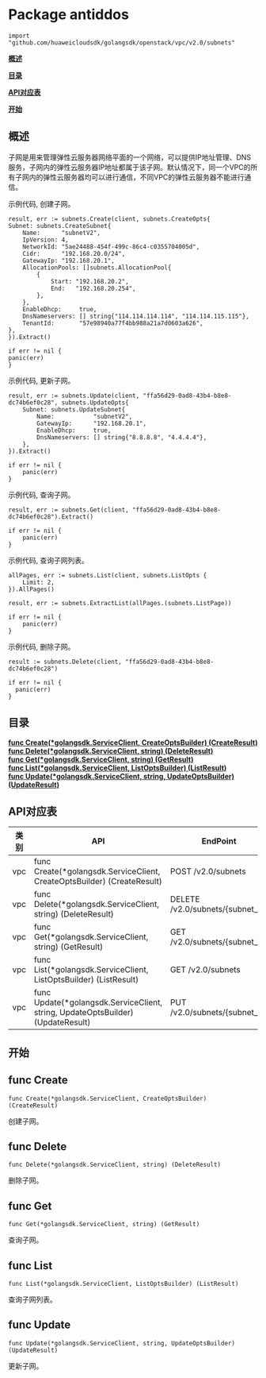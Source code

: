 # Package antiddos
    import "github.com/huaweicloudsdk/golangsdk/openstack/vpc/v2.0/subnets"
**[概述](#概述)**  

**[目录](#目录)**  

**[API对应表](#API对应表)**  

**[开始](#开始)**  

## 概述
子网是用来管理弹性云服务器网络平面的一个网络，可以提供IP地址管理、DNS服务，子网内的弹性云服务器IP地址都属于该子网。默认情况下，同一个VPC的所有子网内的弹性云服务器均可以进行通信，不同VPC的弹性云服务器不能进行通信。

示例代码, 创建子网。

    
    result, err := subnets.Create(client, subnets.CreateOpts{
    Subnet: subnets.CreateSubnet{
        Name:      "subnetV2",
        IpVersion: 4,
        NetworkId: "5ae24488-454f-499c-86c4-c0355704005d",
        Cidr:      "192.168.20.0/24",
        GatewayIp: "192.168.20.1",
        AllocationPools: []subnets.AllocationPool{
            {
                Start: "192.168.20.2",
                End:   "192.168.20.254",
            },
        },
        EnableDhcp:     true,
        DnsNameservers: [] string{"114.114.114.114", "114.114.115.115"},
        TenantId:       "57e98940a77f4bb988a21a7d0603a626",
    },
    }).Extract()
    
    if err != nil {
    panic(err)
    }
    
示例代码, 更新子网。

    
    result, err := subnets.Update(client, "ffa56d29-0ad8-43b4-b8e8-dc74b6ef0c28", subnets.UpdateOpts{
        Subnet: subnets.UpdateSubnet{
            Name:           "subnetV2",
            GatewayIp:      "192.168.20.1",
            EnableDhcp:     true,
            DnsNameservers: [] string{"8.8.8.8", "4.4.4.4"},
        },
    }).Extract()
    
    if err != nil {
        panic(err)
    }
    
示例代码, 查询子网。

    result, err := subnets.Get(client, "ffa56d29-0ad8-43b4-b8e8-dc74b6ef0c28").Extract()
    
    if err != nil {
        panic(err)
    }
    
示例代码, 查询子网列表。

    allPages, err := subnets.List(client, subnets.ListOpts {
        Limit: 2,
    }).AllPages()
    
    result, err := subnets.ExtractList(allPages.(subnets.ListPage))
    
    if err != nil {
        panic(err)
    }
    
示例代码, 删除子网。

    
    result := subnets.Delete(client, "ffa56d29-0ad8-43b4-b8e8-dc74b6ef0c28")
    
    if err != nil {
      panic(err)
    }
    
## 目录
**[func Create(*golangsdk.ServiceClient, CreateOptsBuilder) (CreateResult)](#func-create)**  
**[func Delete(*golangsdk.ServiceClient, string) (DeleteResult)](#func-delete)**  
**[func Get(*golangsdk.ServiceClient, string) (GetResult)](#func-get)**  
**[func List(*golangsdk.ServiceClient, ListOptsBuilder) (ListResult)](#func-list)**  
**[func Update(*golangsdk.ServiceClient, string, UpdateOptsBuilder) (UpdateResult)](#func-update)**  
## API对应表
|类别|API|EndPoint|
|----|---|--------|
|vpc|func Create(*golangsdk.ServiceClient, CreateOptsBuilder) (CreateResult)|POST /v2.0/subnets|
|vpc|func Delete(*golangsdk.ServiceClient, string) (DeleteResult)|DELETE /v2.0/subnets/{subnet_id}|
|vpc|func Get(*golangsdk.ServiceClient, string) (GetResult)|GET /v2.0/subnets/{subnet_id}|
|vpc|func List(*golangsdk.ServiceClient, ListOptsBuilder) (ListResult)|GET /v2.0/subnets|
|vpc|func Update(*golangsdk.ServiceClient, string, UpdateOptsBuilder) (UpdateResult)|PUT /v2.0/subnets/{subnet_id}|
## 开始
## func Create
    func Create(*golangsdk.ServiceClient, CreateOptsBuilder) (CreateResult)  
创建子网。
## func Delete
    func Delete(*golangsdk.ServiceClient, string) (DeleteResult)  
删除子网。
## func Get
    func Get(*golangsdk.ServiceClient, string) (GetResult)  
查询子网。
## func List
    func List(*golangsdk.ServiceClient, ListOptsBuilder) (ListResult)  
查询子网列表。
## func Update
    func Update(*golangsdk.ServiceClient, string, UpdateOptsBuilder) (UpdateResult)  
更新子网。
